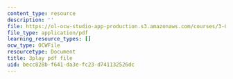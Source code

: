 ```yaml
---
content_type: resource
description: ''
file: https://ol-ocw-studio-app-production.s3.amazonaws.com/courses/3-091-introduction-to-solid-state-chemistry-fall-2018/becc828bf641da3efc23d741132526dc_j4m0Ye5Qgcg.pdf
file_type: application/pdf
learning_resource_types: []
ocw_type: OCWFile
resourcetype: Document
title: 3play pdf file
uid: becc828b-f641-da3e-fc23-d741132526dc
---
```

